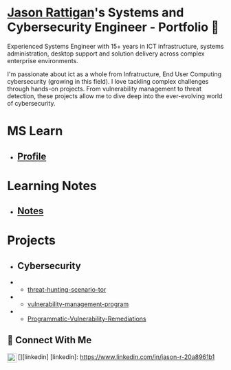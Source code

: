 # <a href="https://www.linkedin.com/in/jason-r-20a8961b1/">Jason Rattigan</a>'s Systems and Cybersecurity Engineer - Portfolio 🔐
Experienced Systems Engineer with 15+ years in ICT infrastructure, systems administration, desktop support and solution delivery across complex enterprise environments.

I'm passionate about ict as a whole from Infratructure, End User Computing cybersecurity (growing in this field). I love tackling complex challenges through hands-on projects. From vulnerability management to threat detection, these projects allow me to dive deep into the ever-evolving world of cybersecurity.

# MS Learn
- ## [Profile](https://learn.microsoft.com/en-us/users/jasonrattigan-6052/)

# Learning Notes
- ## [Notes](https://github.com/j-rattigan/Learning/tree/main)

# Projects
- ## Cybersecurity
- - [threat-hunting-scenario-tor](https://github.com/j-rattigan/Projects/tree/main/Cyber/threat-hunting-scenario-tor)
- - [vulnerability-management-program](https://github.com/j-rattigan/Projects/tree/main/Cyber/vulnerability-management-program)
- - [Programmatic-Vulnerability-Remediations](https://github.com/j-rattigan/Projects/tree/main/Cyber/Programmatic-Vulnerability-Remediations)
 
## 🤳 Connect With Me
[<img align="left" alt="___________ | LinkedIn" width="22px" src="https://cdn.jsdelivr.net/npm/simple-icons@v3/icons/linkedin.svg" />][linkedin]
[linkedin]: https://www.linkedin.com/in/jason-r-20a8961b1

<!--
<img width="35" alt="image" src="https://github.com/user-attachments/assets/2f41c7cd-5ea8-4475-b451-a37161b6c3fb"> 
<img width="35" alt="image" src="https://github.com/user-attachments/assets/77649969-9910-4994-8b96-74a116cfb2a8">
-->
